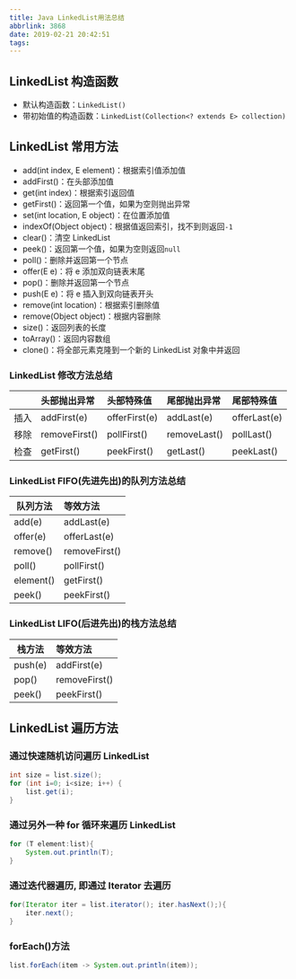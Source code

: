 ```yaml
---
title: Java LinkedList用法总结
abbrlink: 3868
date: 2019-02-21 20:42:51
tags:
---
```


## LinkedList 构造函数

- 默认构造函数：`LinkedList()`
- 带初始值的构造函数：`LinkedList(Collection<? extends E> collection)`

## LinkedList 常用方法

- add(int index, E element)：根据索引值添加值
- addFirst()：在头部添加值
- get(int index)：根据索引返回值
- getFirst()：返回第一个值，如果为空则抛出异常
- set(int location, E object)：在位置添加值
- indexOf(Object object)：根据值返回索引，找不到则返回`-1`
- clear()：清空 LinkedList
- peek()：返回第一个值，如果为空则返回`null`
- poll()：删除并返回第一个节点
- offer(E e)：将 e 添加双向链表末尾
- pop()：删除并返回第一个节点
- push(E e)：将 e 插入到双向链表开头
- remove(int location)：根据索引删除值
- remove(Object object)：根据内容删除
- size()：返回列表的长度
- toArray()：返回内容数组
- clone()：将全部元素克隆到一个新的 LinkedList 对象中并返回

### LinkedList 修改方法总结

|      | 头部抛出异常  | 头部特殊值    | 尾部抛出异常 | 尾部特殊值   |
| ---- | :------------ | :------------ | :----------- | :----------- |
| 插入 | addFirst(e)   | offerFirst(e) | addLast(e)   | offerLast(e) |
| 移除 | removeFirst() | pollFirst()   | removeLast() | pollLast()   |
| 检查 | getFirst()    | peekFirst()   | getLast()    | peekLast()   |

### LinkedList FIFO(先进先出)的队列方法总结

| 队列方法  | 等效方法      |
| --------- | :------------ |
| add(e)    | addLast(e)    |
| offer(e)  | offerLast(e)  |
| remove()  | removeFirst() |
| poll()    | pollFirst()   |
| element() | getFirst()    |
| peek()    | peekFirst()   |

### LinkedList LIFO(后进先出)的栈方法总结

| 栈方法  | 等效方法      |
| ------- | :------------ |
| push(e) | addFirst(e)   |
| pop()   | removeFirst() |
| peek()  | peekFirst()   |

## LinkedList 遍历方法

### 通过快速随机访问遍历 LinkedList

```java
int size = list.size();
for (int i=0; i<size; i++) {
    list.get(i);
}
```

### 通过另外一种 for 循环来遍历 LinkedList

```java
for (T element:list){
    System.out.println(T);
}
```

### 通过迭代器遍历, 即通过 Iterator 去遍历

```java
for(Iterator iter = list.iterator(); iter.hasNext();){
    iter.next();
}
```

### forEach()方法

```java
list.forEach(item -> System.out.println(item));
```
